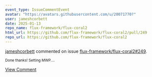 ```yaml
---
event_type: IssueCommentEvent
avatar: "https://avatars.githubusercontent.com/u/20071770?"
user: jameshcorbett
date: 2025-01-13
repo_name: flux-framework/flux-coral2
html_url: https://github.com/flux-framework/flux-coral2/pull/249
repo_url: https://github.com/flux-framework/flux-coral2
---
```


<a href='https://github.com/jameshcorbett' target='_blank'>jameshcorbett</a> commented on issue <a href='https://github.com/flux-framework/flux-coral2/pull/249' target='_blank'>flux-framework/flux-coral2#249</a>.

<small>Done thanks! Setting MWP....</small>

<a href='https://github.com/flux-framework/flux-coral2/pull/249' target='_blank'>View Comment</a>